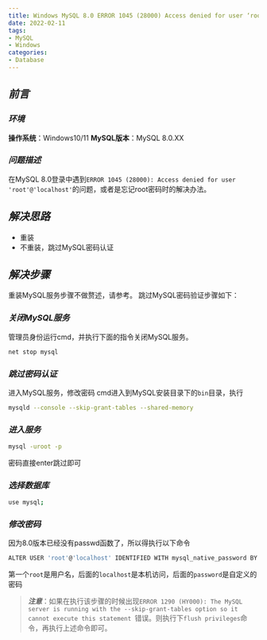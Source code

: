 ```yaml
---
title: Windows MySQL 8.0 ERROR 1045 (28000) Access denied for user ‘root‘@‘localhost‘
date: 2022-02-11
tags:
- MySQL
- Windows
categories:
- Database
---
```



## ***前言***

### ***环境***

**操作系统**：Windows10/11
**MySQL版本**：MySQL 8.0.XX

### ***问题描述***

在MySQL 8.0登录中遇到`ERROR 1045 (28000): Access denied for user 'root'@'localhost'`的问题，或者是忘记root密码时的解决办法。

## ***解决思路***

- 重装
- 不重装，跳过MySQL密码认证

## ***解决步骤***

重装MySQL服务步骤不做赘述，请参考。
跳过MySQL密码验证步骤如下：

### ***关闭MySQL服务***

管理员身份运行cmd，并执行下面的指令关闭MySQL服务。

```bash
net stop mysql
```

### ***跳过密码认证***

进入MySQL服务，修改密码
cmd进入到MySQL安装目录下的`bin`目录，执行

```bash
mysqld --console --skip-grant-tables --shared-memory
```

### ***进入服务***

```bash
mysql -uroot -p
```

密码直接enter跳过即可

### ***选择数据库***

```bash
use mysql;
```

### ***修改密码***

因为8.0版本已经没有passwd函数了，所以得执行以下命令

```bash
ALTER USER 'root'@'localhost' IDENTIFIED WITH mysql_native_password BY 'password';
```

第一个`root`是用户名，后面的`localhost`是本机访问，后面的`password`是自定义的密码

>***注意***：如果在执行该步骤的时候出现`ERROR 1290 (HY000): The MySQL server is running with the --skip-grant-tables option so it cannot execute this statement `错误。则执行下` flush privileges `命令，再执行上述命令即可。
